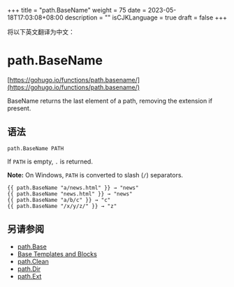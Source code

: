 +++
title = "path.BaseName"
weight = 75
date = 2023-05-18T17:03:08+08:00
description = ""
isCJKLanguage = true
draft = false
+++

将以下英文翻译为中文：
# path.BaseName

[https://gohugo.io/functions/path.basename/](https://gohugo.io/functions/path.basename/)

BaseName returns the last element of a path, removing the extension if present.

## 语法

```
path.BaseName PATH
```

If `PATH` is empty, `.` is returned.

**Note:** On Windows, `PATH` is converted to slash (`/`) separators.

```go-html-template
{{ path.BaseName "a/news.html" }} → "news"
{{ path.BaseName "news.html" }} → "news"
{{ path.BaseName "a/b/c" }} → "c"
{{ path.BaseName "/x/y/z/" }} → "z"
```

## 另请参阅

- [path.Base](https://gohugo.io/functions/path.base/)
- [Base Templates and Blocks](https://gohugo.io/templates/base/)
- [path.Clean](https://gohugo.io/functions/path.clean/)
- [path.Dir](https://gohugo.io/functions/path.dir/)
- [path.Ext](https://gohugo.io/functions/path.ext/)
